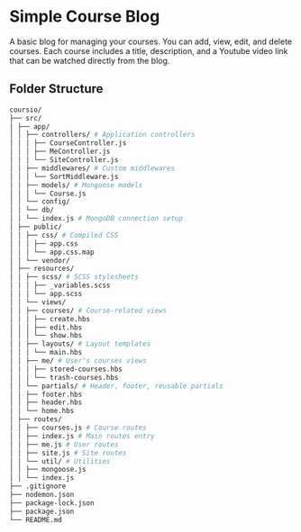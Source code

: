 # Simple Course Blog
A basic blog for managing your courses. You can add, view, edit, and delete courses. 
Each course includes a title, description, and a Youtube video link that can be watched directly from the blog.
## Folder Structure
```bash
coursio/
├── src/
│ ├── app/
│ │ ├── controllers/ # Application controllers
│ │ │ ├── CourseController.js
│ │ │ ├── MeController.js
│ │ │ └── SiteController.js
│ │ ├── middlewares/ # Custom middlewares
│ │ │ └── SortMiddleware.js
│ │ ├── models/ # Mongoose models
│ │ │ └── Course.js
│ │ └── config/
│ │ └── db/
│ │ └── index.js # MongoDB connection setup
│ ├── public/
│ │ ├── css/ # Compiled CSS
│ │ │ ├── app.css
│ │ │ └── app.css.map
│ │ └── vendor/ 
│ ├── resources/
│ │ ├── scss/ # SCSS stylesheets
│ │ │ ├── _variables.scss
│ │ │ └── app.scss
│ │ └── views/
│ │ ├── courses/ # Course-related views
│ │ │ ├── create.hbs
│ │ │ ├── edit.hbs
│ │ │ └── show.hbs
│ │ ├── layouts/ # Layout templates
│ │ │ └── main.hbs
│ │ ├── me/ # User's courses views
│ │ │ ├── stored-courses.hbs
│ │ │ └── trash-courses.hbs
│ │ └── partials/ # Header, footer, reusable partials
│ │ ├── footer.hbs
│ │ ├── header.hbs
│ │ └── home.hbs
│ ├── routes/
│ │ ├── courses.js # Course routes
│ │ ├── index.js # Main routes entry
│ │ ├── me.js # User routes
│ │ ├── site.js # Site routes
│ │ └── util/ # Utilities
│ │ ├── mongoose.js
│ │ └── index.js
├── .gitignore
├── nodemon.json
├── package-lock.json
├── package.json
└── README.md
```